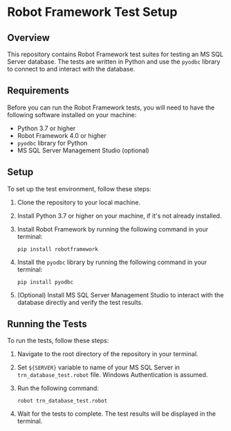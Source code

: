 # Robot Framework Test Setup

## Overview

This repository contains Robot Framework test suites for testing an MS SQL Server database. The tests are written in Python and use the `pyodbc` library to connect to and interact with the database.

## Requirements

Before you can run the Robot Framework tests, you will need to have the following software installed on your machine:

- Python 3.7 or higher
- Robot Framework 4.0 or higher
- `pyodbc` library for Python
- MS SQL Server Management Studio (optional)

## Setup

To set up the test environment, follow these steps:

1. Clone the repository to your local machine.
2. Install Python 3.7 or higher on your machine, if it's not already installed.
3. Install Robot Framework by running the following command in your terminal:

    ```
    pip install robotframework
    ```

4. Install the `pyodbc` library by running the following command in your terminal:

    ```
    pip install pyodbc
    ```

5. (Optional) Install MS SQL Server Management Studio to interact with the database directly and verify the test results.

## Running the Tests

To run the tests, follow these steps:

1. Navigate to the root directory of the repository in your terminal.
2. Set `${SERVER}` variable to name of your MS SQL Server in `trn_database_test.robot` file. Windows Authentication is assumed.
3. Run the following command:

    ```
    robot trn_database_test.robot
    ```

4. Wait for the tests to complete. The test results will be displayed in the terminal.

